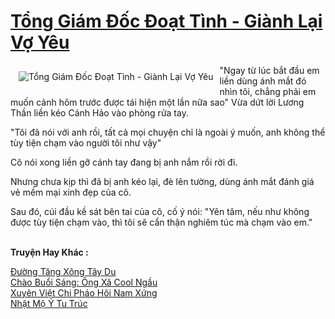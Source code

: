 <a href="https://utruyen.com/tong-giam-doc-doat-tinh-gianh-lai-vo-yeu/12311/" title="Tổng Giám Đốc Đoạt Tình - Giành Lại Vợ Yêu"><h1>Tổng Giám Đốc Đoạt Tình - Giành Lại Vợ Yêu</h1></a><div style="display:table"><img align="right" style="float: left; padding: 10px;" src="https://utruyen.com/images/story/200x260/tong-giam-doc-doat-tinh-gianh-lai-vo-yeu.jpg" alt="Tổng Giám Đốc Đoạt Tình - Giành Lại Vợ Yêu">"Ngay từ lúc bắt đầu em liền dùng ánh mắt đó nhìn tôi, chẳng phải em muốn cảnh hôm trước được tái hiện một lần nữa sao" Vừa dứt lời Lương Thần liền kéo Cảnh Hảo vào phòng rửa tay.<p></p>"Tôi đã nói với anh rồi, tất cả mọi chuyện chỉ là ngoài ý muốn, anh không thể tùy tiện chạm vào người tôi như vậy"<p></p>Cô nói xong liền gỡ cánh tay đang bị anh nắm rồi rời đi.<p></p>Nhưng chưa kịp thì đã bị anh kéo lại, đè lên tường, dùng ánh mắt đánh giá vẻ mềm mại xinh đẹp của cô.<p></p>Sau đó, cúi đầu kề sát bên tai của cô, cố ý nói: "Yên tâm, nếu như không được tùy tiện chạm vào, thì tôi sẽ cẩn thận nghiêm túc mà chạm vào em."</div><p><br><b>Truyện Hay Khác :</b></p><a href="https://utruyen.com/duong-tang-xong-tay-du/16929/" alt="Đường Tăng Xông Tây Du">Đường Tăng Xông Tây Du</a><br/><a href="https://github.com/quanluxury/truyenhot/tree/master/truyenhay/16841/" alt="Chào Buổi Sáng: Ông Xã Cool Ngầu">Chào Buổi Sáng: Ông Xã Cool Ngầu</a><br/><a href="https://github.com/quanluxury/truyenhot/tree/master/truyenhay/16346/" alt="Xuyên Việt Chi Pháo Hôi Nam Xứng">Xuyên Việt Chi Pháo Hôi Nam Xứng</a><br/><a href="https://dammyh.wordpress.com/2019/11/07/nhat-mo-y-tu-truc/" alt="Nhật Mộ Ỷ Tu Trúc">Nhật Mộ Ỷ Tu Trúc</a><br/>